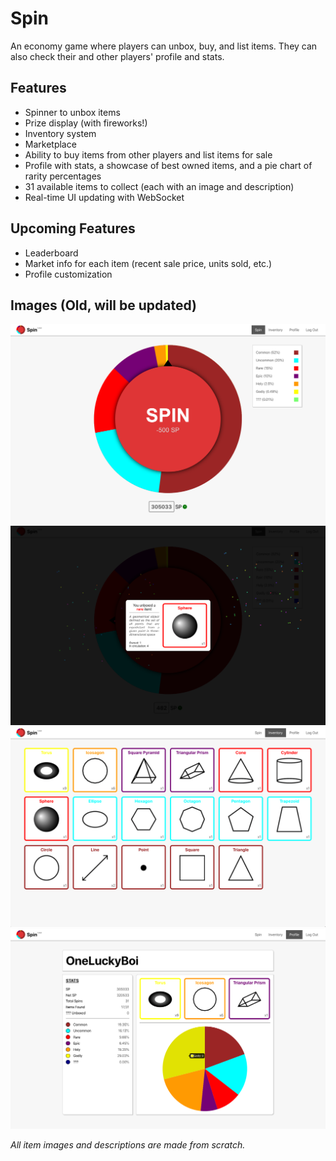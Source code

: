 # Spin

An economy game where players can unbox, buy, and list items. They can also check their and other players' profile and stats. 

## Features
- Spinner to unbox items 
- Prize display (with fireworks!)
- Inventory system
- Marketplace 
- Ability to buy items from other players and list items for sale 
- Profile with stats, a showcase of best owned items, and a pie chart of rarity percentages 
- 31 available items to collect (each with an image and description) 
- Real-time UI updating with WebSocket

## Upcoming Features 
- Leaderboard 
- Market info for each item (recent sale price, units sold, etc.)
- Profile customization 

## Images (Old, will be updated) 
![Spin](project_images/Spin.png "Spin")
![Prize](project_images/Prize.png "Prize")
![Inventory](project_images/Inventory.png "Inventory")
![Profile](project_images/Profile.png "Profile")

*All item images and descriptions are made from scratch.*
